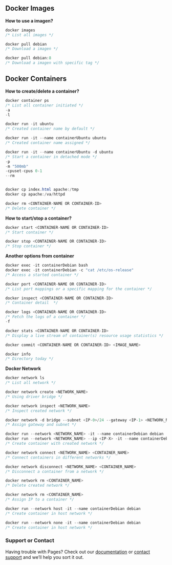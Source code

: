 ## Docker Images

**How to use a imagen?**
```java
docker images
/* List all images */

docker pull debian
/* Download a imagen */

docker pull debian:8
/* Download a imagen with specific tag */
```

## Docker Containers

**How to create/delete a container?**
```java
docker container ps
/* List all container initiated */
-a
-l

docker run -it ubuntu
/* Created container name by default */

docker run -it --name containerUbuntu ubuntu
/* Created container name assigned */

docker run -it --name containerUbuntu -d ubuntu
/* Start a container in detached mode */
-p
-m "500mb"
-cpuset-cpus 0-1
--rm


docker cp index.html apache:/tmp
docker cp apache:/va/httpd

docker rm <CONTAINER-NAME OR CONTAINER-ID>
/* Delete container */
```

**How to start/stop a container?**
```java
docker start <CONTAINER-NAME OR CONTAINER-ID>
/* Start container */

docker stop <CONTAINER-NAME OR CONTAINER-ID>
/* Stop container */
```

**Another options from container**
```java
docker exec -it containerDebian bash
docker exec -it containerDebian -c "cat /etc/os-release"
/* Access a started container */

docker port <CONTAINER-NAME OR CONTAINER-ID>
/* List port mappings or a specific mapping for the container */

docker inspect <CONTAINER-NAME OR CONTAINER-ID>
/* Container detail  */

docker logs <CONTAINER-NAME OR CONTAINER-ID>
/* Fetch the logs of a container */
-f

docker stats <CONTAINER-NAME OR CONTAINER-ID>
/* Display a live stream of container(s) resource usage statistics */

docker commit <CONTAINER-NAME OR CONTAINER-ID> <IMAGE_NAME>

docker info
/* Directory today */
```

**Docker Network**
```java
docker network ls
/* List all network */

docker network create <NETWORK_NAME>
/* Using driver bridge */

docker network inspect <NETWORK_NAME>
/* Inspect created network */

docker network -d bridge --subnet <IP-0>/24 --gateway <IP-1> <NETWORK_NAME>
/* Assign gateway and subnet */

docker run --network <NETWORK_NAME> -it --name containerDebian debian
docker run --network <NETWORK_NAME> --ip <IP-X> -it --name containerDebian debian
/* Create container with created network */

docker network connect <NETWORK_NAME> <CONTAINER_NAME>
/* Connect containers in different networks */

docker network disconnect <NETWORK_NAME> <CONTAINER_NAME>
/* Disconnect a container from a network */

docker network rm <CONTAINER_NAME>
/* Delete created network */

docker network rm <CONTAINER_NAME>
/* Assign IP to a container */

docker run --network host -it --name containerDebian debian
/* Create container in host network */

docker run --network none -it --name containerDebian debian
/* Create container in host network */
```

### Support or Contact

Having trouble with Pages? Check out our [documentation](https://help.github.com/categories/github-pages-basics/) or [contact support](https://github.com/contact) and we’ll help you sort it out.
